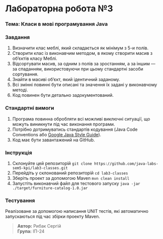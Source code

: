 # Лабораторна робота №3

### Тема: Класи в мові програмування Java

### Завдання

1. Визначити клас меблі, який складається як мінімум з 5-и полів.
2. Створити клас із виконавчим методом, в якому створити масив з об’єктів класу Меблі.
3. Відсортувати масив, за одним з полів за зростанням, а за іншим — за спаданням, використовуючи при цьому стандартні засоби сортування.
4. Знайти в масиві об’єкт, який ідентичний заданому.
5. Всі змінні повинні бути описані та значення їх задані у виконавчому методі.
6. Код повинен бути детально задокументований.

### Стандартні вимоги
1. Програма повинна обробляти всі можливі виключні ситуації, що можуть виникнути під час виконання програми.
2. Потрібно дотримуватись стандартів кодування (Java Code Conventions або [Google Java Style Guide](https://google.github.io/styleguide/javaguide.html)).
3. Код має бути завантажений на GitHub.

### Інструкція
1. Склонуйте цей репозиторій `git clone https://github.com/java-labs-sem5-kpi/lab3-classes.git`
2. Перейдіть у склонований репозиторій `cd lab3-classes`
3. Зберіть проект за допомогою Maven `mvn clean install`
4. Запустіть виконавчий файл для тестового запуску `java -jar ./target/furniture-catalog-1.0.jar`

### Тестування
Реалізоване за допомогою написання UNIT тестів, які автоматично запускаються під час збірки проекту Maven.

> **Автор:** Рибак Сергій  
> **Група:** ІП-24
